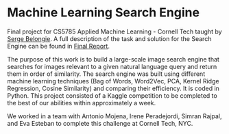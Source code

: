# Machine Learning Search Engine

Final project for CS5785 Applied Machine Learning - Cornell Tech taught by [Serge Belongie](https://scholar.google.com/citations?user=ORr4XJYAAAAJ&hl=en).
A full description of the task and solution for the Search Engine can be found in [Final Report](AML_Final.pdf).

The purpose of this work is to build a large-scale image search engine that searches for images relevant to a given natural language query and return them in order of similarity. The search engine was built using different machine learning techniques (Bag of Words, Word2Vec, PCA, Kernel Ridge Regression, Cosine Similarity) and comparing their efficiency. It is coded in Python. This project consisted of a Kaggle competition to be completed to the best of our abilities within approximately a week.

We worked in a team with Antonio Mojena, Irene Peradejordi, Simran Rajpal, and Eva Esteban to complete this challenge at Cornell Tech, NYC.
